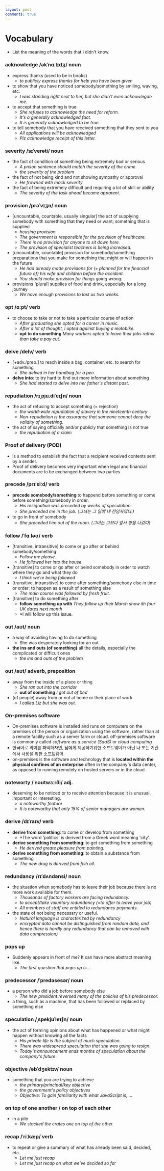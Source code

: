 ```yaml
---
layout: post
comments: true
---
```


# Vocabulary

* List the meaning of the words that I didn't know.

### acknowledge /əkˈnɑːlɪdʒ/ noun

* express thanks (used to be in books)
    * *to publicly express thanks for help you have been given*
* to show that you have noticed somebody/something by smiling, waving, etc.
    * *I was standing right next to her, but she didn't even acknowlegde me.*
* to accept that something is true
    * *She refuses to acknowledge the need for reform.*
    * *It's a generally acknowledged fact.*
    * *It is generally acknowledged to be true.*
* to tell somebody that you have received something that they sent to you
    * *All applications will be acknowledged*
    * *Plz acknowledge receipt of this letter.*


### severity /sɪˈverəti/ noun

* the fact of condition of something being extremely bad or serious
    * *A prison sentence should match the severity of the crime.*
    * *the severity of the problem*
* the fact of not being kind and not showing sympathy or approval
    * *He frowned with mock severity*
* the fact of being extremely difficult and requiring a lot of skill or ability
    * *The severity of the task ahead became apparent.*


### provision /prəˈvɪʒn/ noun

* [uncountable, countable, usually singular] the act of supplying somebody with something that they need or want; something that is supplied
    * *housing provision*
    * *The government is responsible for the provision of healthcare.*
    * *There is no provision for anyone to sit down here.*
    * *The provision of specialist teachers is being increased.*
* [uncountable, countable] provision for somebody/something preparations that you make for something that might or will happen in the future
    * *He had already made provisions for (= planned for the financial future of) his wife and children before the accident.*
    * *You should make provision for things going wrong.*
* provisions [plural] supplies of food and drink, especially for a long journey
    * *We have enough provisions to last us two weeks.*

### opt /ɑːpt/ verb

* to choose to take or not to take a particular course of action
    * *After graduating she opted for a career in music.*
    * *After a lot of thought, I opted against buying a motobike.*
    * **opt to do something** *Many workers opted to leave their jobs rather than take a pay cut.*


### delve /delv/ verb

* [+adv./prep.] to reach inside a bag, container, etc. to search for something
    * *She delved in her handbag for a pen.*
* **delve into**: to try hard to find out more information about something
    * *She had started to delve into her father's distant past.*


### repudiation /rɪˌpjuːdiˈeɪʃn/ noun

* the act of refusing to accept something (= rejection)
    * *the world-wide repudiation of slavery in the nineteenth century*
    * *Non-repudiation is the assurance that someone cannot deny the validity of something.*
* the act of saying officially and/or publicly that something is not true
    * *the repudiation of a claim*


### Proof of delivery (POD)

* is a method to establish the fact that a recipient received contents sent by a sender.
* Proof of delivery becomes very important when legal and financial documents are to be exchanged between two parties

### precede /prɪˈsiːd/ verb

* **precede somebody/something** to happend before something or come before something/somebody in
order.
    * *His resignation was preceded by weeks of speculation.*
    * *She preceded me in the job. (그녀는 그 일에 내 전임자였다.)*
* to go in front of somebody
    * *She preceded him out of the room. (그녀는 그보다 앞서 방을 나갔다)*

### follow /ˈfɑːləʊ/ verb

* [transitive, intransitive] to come or go after or behind somebody/something
    * *Follow me please.*
    * *He followed her into the house*
* [transitive] to come or go after or beind somebody in order to watch where they go and what they do
    * *I think we're being followed*
* [transitive, intransitive] to come after something/somebody else in time or order; to happen as a
result of something else
    * *The main course was followed by fresh fruit.*
* [transitive] to do something after
    * **follow something up with** *They follow up their March show ith four UK dates next month*
    * *I will follow up this issue.
    


### out /aʊt/ noun

* a way of avoiding having to do something
    * She was desperately looking for an out.
* **the ins and outs (of something)** all the details, especially the complicated or difficult ones
    * *the ins and outs of the problem*

### out /aʊt/ adverb, preposition

* away from the inside of a place or thing
    * *She ran out into the corridor*
    * **out of something** *I got out of bed*
* (of people) away from or not at home or their place of work
    * *I called Liz but she was out.*


### On-premises software

* On-premises software is installed and runs on computers on the premises of the person or organization using
the software, rather than at a remote facility such as a server farm or cloud. off-premises software is commonly
called *software as a service (SaaS)* or *cloud computing*
* 한국어로 의미를 파악하자면, 남에게 제공하기위한 소프트웨어가 아닌 나 또는 기관에서 사용을 위한 소프트웨어.
* on-premises is the software and technology that is **located within the physical confines of an enterprise**
often in the company's data center, as opposed to running remotely on hosted servers or in the cloud.

### noteworty /ˈnəʊtwɜːrði/ adj.

* deserving to be noticed or to receive attention because it is unusual, important or interesting.
    * *a noteworthy feature*
    * *It is noteworthy that only 15% of senior managers are women.*


### derive /dɪˈraɪv/ verb

* **derive from something**: to come or develop from something
    * *The word 'politics' is derived from a Greek word meaning 'city'.
* **derive something from something**: to get something from something
    * *He derived greate pleasure from painting.*
* **derive something from something**: to obtain a substance from something
    * *The new drug is derived from fish oil.*


### redundancy /rɪˈdʌndənsi/ noun

* the situation when somebody has to leave their job because there is no more work available for them.
  * *Thousands of factory workers are facing redundancy.*
  * *to accept/take voluntary redundancy (=to offer to leave your job)*
  * *All members of staff are entitled to redundancy payments.*
* the state of not being necessary or useful.
  * *Natural language is characterized by redundancy*
  * *encrypted data cannot be distinguished from random data, and hence there is hardly any redundancy that can be removed with data compression)*


### pops up

* Suddenly appears in front of me? It can have more abstract meaning like.
  * *The first question that pops up is ...*


### predecessor /ˈpredəsesər/ noun

* a person who did a job before somebody else
  * *The new president reversed many of the policies of his predecessor.*
* a thing, such as a machine, that has been followed or replaced by something else


### speculation /ˌspekjuˈleɪʃn/ noun

* the act of forming opinions about what has happened or what might happen without knowing all the
  facts
  * *His private life is the subject of much speculation*.
  * *There was widespread speculation that she was going to resign*.
  * *Today's announcement ends months of speculation about the company's future*.

### objective /əbˈdʒektɪv/ noun

* something that you are trying to achieve
  * *the primary/principal/key objective*
  * *the government's policy objectives*
  * *Objective: To gain familiarity with what JavaScript is, ...*

### on top of one another / on top of each other

* in a pile
  * *We stacked the crates one on top of the other.*

### recap /ˈriːkæp/ verb

* to repeat or give a summary of what has already been said, decided, etc.
  * *Let me just recap*
  * *Let me just recap on what we've decided so far*
